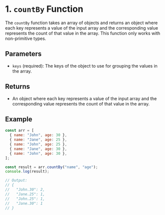 
# 1. `countBy` Function

The `countBy` function takes an array of objects and returns an object where each key represents a value of the input array and the corresponding value represents the count of that value in the array. This function only works with non-primitive types.

## Parameters

- `keys` (required): The keys of the object to use for grouping the values in the array.

## Returns

- An object where each key represents a value of the input array and the corresponding value represents the count of that value in the array.

## Example

```javascript
const arr = [
  { name: "John", age: 30 },
  { name: "Jane", age: 25 },
  { name: "John", age: 25 },
  { name: "Jane", age: 30 },
  { name: "John", age: 30 },
];

const result = arr.countBy("name", "age");
console.log(result);

// Output:
// {
//   "John.30": 2,
//   "Jane.25": 1,
//   "John.25": 1,
//   "Jane.30": 1
// }
